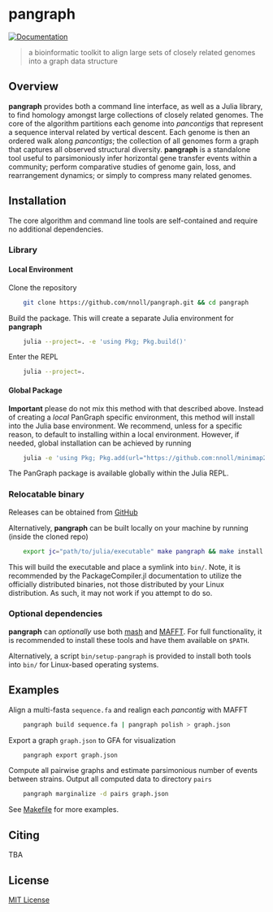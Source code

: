 # pangraph

[![Documentation](https://img.shields.io/badge/Documentation-Link-blue.svg)](https://nnoll.github.io/pangraph/)

> a bioinformatic toolkit to align large sets of closely related genomes into a graph data structure

## Overview

**pangraph** provides both a command line interface, as well as a Julia library, to find homology amongst large collections of closely related genomes.
The core of the algorithm partitions each genome into _pancontigs_ that represent a sequence interval related by vertical descent.
Each genome is then an ordered walk along _pancontigs_; the collection of all genomes form a graph that captures all observed structural diversity.
**pangraph** is a standalone tool useful to parsimoniously infer horizontal gene transfer events within a community; perform comparative studies of genome gain, loss, and rearrangement dynamics; or simply to compress many related genomes.

## Installation

The core algorithm and command line tools are self-contained and require no additional dependencies.

### Library

#### Local Environment

Clone the repository
```bash
    git clone https://github.com/nnoll/pangraph.git && cd pangraph
```

Build the package. This will create a separate Julia environment for **pangraph**
```bash
    julia --project=. -e 'using Pkg; Pkg.build()'
```

Enter the REPL
```bash
    julia --project=.
```

#### Global Package

**Important** please do not mix this method with that described above.
Instead of creating a _local_ PanGraph specific environment, this method will install into the Julia base environment.
We recommend, unless for a specific reason, to default to installing within a local environment.
However, if needed, global installation can be achieved by running

```bash
    julia -e 'using Pkg; Pkg.add(url="https://github.com:nnoll/minimap2_jll.jl"); Pkg.add(url="https://github.com:nnoll/pangraph.git")'
```

The PanGraph package is available globally within the Julia REPL.

### Relocatable binary
Releases can be obtained from [GitHub](https://github.com/nnoll/pangraph/releases)

Alternatively, **pangraph** can be built locally on your machine by running (inside the cloned repo)
```bash
    export jc="path/to/julia/executable" make pangraph && make install
```
This will build the executable and place a symlink into `bin/`.
Note, it is recommended by the PackageCompiler.jl documentation to utilize the officially distributed binaries, not those distributed by your Linux distribution.
As such, it may not work if you attempt to do so.

### Optional dependencies
**pangraph** can _optionally_ use both [mash](https://github.com/marbl/Mash) and [MAFFT](https://mafft.cbrc.jp/alignment/software/).
For full functionality, it is recommended to install these tools and have them available on `$PATH`.

Alternatively, a script `bin/setup-pangraph` is provided to install both tools into `bin/` for Linux-based operating systems.

## Examples

Align a multi-fasta `sequence.fa` and realign each _pancontig_ with MAFFT
```bash
	pangraph build sequence.fa | pangraph polish > graph.json
```

Export a graph `graph.json` to GFA for visualization
```bash
	pangraph export graph.json
```

Compute all pairwise graphs and estimate parsimonious number of events between strains.
Output all computed data to directory `pairs`
```bash
	pangraph marginalize -d pairs graph.json
```

See [Makefile](Makefile) for more examples.

## Citing
TBA

## License

[MIT License](LICENSE)

